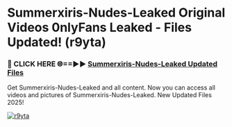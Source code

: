 # Summerxiris-Nudes-Leaked Original Videos 0nlyFans Leaked - Files Updated! (r9yta)

<h3>🔴 CLICK HERE 🌐==►► <a href="https://tinyurl.com/yc6ubb5a" rel="nofollow">Summerxiris-Nudes-Leaked Updated Files</a></h3>

Get Summerxiris-Nudes-Leaked and all content. Now you can access all videos and pictures of Summerxiris-Nudes-Leaked. New Updated Files 2025!

[![r9yta](https://i.imgur.com/7eu0CRL.gif)](https://tinyurl.com/yc6ubb5a)
